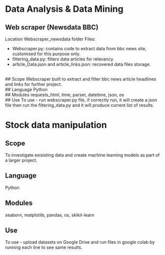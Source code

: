 # Data Analysis & Data Mining 

## Web scraper (Newsdata BBC)
Location Webscraper_newsdata folder
Files: 
- Webscraper.py: contains code to extract data from bbc news site, customised for this purpose only.
- filtering_data.py: filters data articles for relevancy.
- article_Data.json and article_links.json: recovered data files storage.
<br>
## Scope
Webscraper built to extract and filter bbc news article headlines and links for further project.
<br>
## Language 
Python
<br>
## Modules
requests_html, time, parser, datetime, json, os
<br>
## Use
To use - run webscraper.py file, if correctly run, it will create a json file then run the filtering_data.py and it will produce current list of results.

#
# Stock data manipulation

## Scope
To investigate exisisting data and create machine learning models as part of a larger project.
<br>
## Language 
Python
<br>
## Modules
seaborn, matplotlib, pandas, os, skikit-learn
<br>
## Use
To use - upload datasets on Google Drive and run files in google colab by running each line to see same results.


